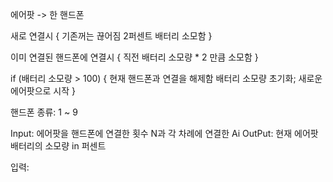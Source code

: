 에어팟 -> 한 핸드폰

새로 연결시
{
    기존꺼는 끊어짐
    2퍼센트 배터리 소모함
}

이미 연결된 핸드폰에 연결시
{
    직전 배터리 소모량 * 2 만큼 소모함
}

if (배터리 소모량 > 100)
{
    현재 핸드폰과 연결을 해제함
    배터리 소모량 초기화;
    새로운 에어팟으로 시작
}

핸드폰 종류: 1 ~ 9

Input: 에어팟을 핸드폰에 연결한 횟수 N과 각 차례에 연결한 Ai
OutPut: 현재 에어팟 배터리의 소모량 in 퍼센트

입력: 




